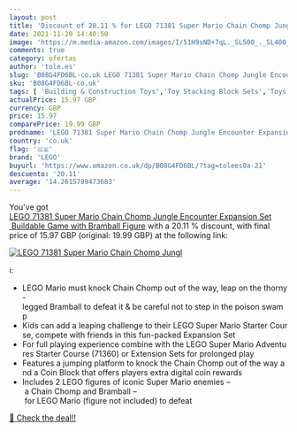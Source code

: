 ```yaml
---
layout: post
title: 'Discount of 20.11 % for LEGO 71381 Super Mario Chain Chomp Jungl'
date: 2021-11-20 14:40:50
image: 'https://m.media-amazon.com/images/I/51H9sND+7qL._SL500_._SL400_.jpg'
comments: true
category: ofertas
author: 'tole.es'
slug: 'B08G4FD6BL-co.uk LEGO 71381 Super Mario Chain Chomp Jungle Encounter...'
sku: 'B08G4FD6BL-co.uk'
tags: [ 'Building & Construction Toys','Toy Stacking Block Sets','Toys & Games','Toys Store','lego', ]
actualPrice: 15.97 GBP
currency: GBP
price: 15.97
comparePrice: 19.99 GBP
prodname: 'LEGO 71381 Super Mario Chain Chomp Jungle Encounter Expansion Set  Buildable Game with Bramball Figure'
country: 'co.uk'
flag: '🇬🇧'
brand: 'LEGO'
buyurl: 'https://www.amazon.co.uk/dp/B08G4FD6BL/?tag=tolees0a-21'
descuento: '20.11'
average: '14.2615789473683'
---
```


You've got [LEGO 71381 Super Mario Chain Chomp Jungle Encounter Expansion Set  Buildable Game with Bramball Figure](https://www.amazon.co.uk/dp/B08G4FD6BL/?tag=tolees0a-21) with a  20.11 % discount, with final price of 15.97 GBP (original: 19.99 GBP) at the following link:

[![LEGO 71381 Super Mario Chain Chomp Jungl](https://m.media-amazon.com/images/I/51H9sND+7qL._SL500_._SL400_.jpg)](https://www.amazon.co.uk/dp/B08G4FD6BL/?tag=tolees0a-21)

ℹ️:

- LEGO Mario must knock Chain Chomp out of the way, leap on the thorny-legged Bramball to defeat it & be careful not to step in the poison swamp
- Kids can add a leaping challenge to their LEGO Super Mario Starter Course, compete with friends in this fun-packed Expansion Set
- For full playing experience combine with the LEGO Super Mario Adventures Starter Course (71360) or Extension Sets for prolonged play
- Features a jumping platform to knock the Chain Chomp out of the way and a Coin Block that offers players extra digital coin rewards
- Includes 2 LEGO figures of iconic Super Mario enemies – a Chain Chomp and Bramball – for LEGO Mario (figure not included) to defeat

[🛒 Check the deal!!](https://www.amazon.co.uk/dp/B08G4FD6BL/?tag=tolees0a-21)

